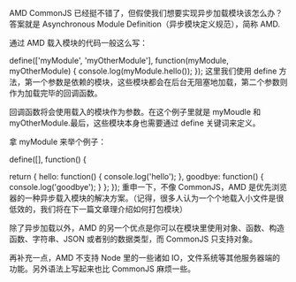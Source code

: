AMD
CommonJS 已经挺不错了，但假使我们想要实现异步加载模块该怎么办？答案就是 Asynchronous Module Definition（异步模块定义规范），简称 AMD.

通过 AMD 载入模块的代码一般这么写：

define(['myModule', 'myOtherModule'], function(myModule, myOtherModule) {
  console.log(myModule.hello());
});
这里我们使用 define 方法，第一个参数是依赖的模块，这些模块都会在后台无阻塞地加载，第二个参数则作为加载完毕的回调函数。

回调函数将会使用载入的模块作为参数。在这个例子里就是 myMoudle 和 myOtherModule.最后，这些模块本身也需要通过 define 关键词来定义。

拿 myModule 来举个例子：

define([], function() {

  return {
    hello: function() {
      console.log('hello');
    },
    goodbye: function() {
      console.log('goodbye');
    }
  };
});
重申一下，不像 CommonJS，AMD 是优先浏览器的一种异步载入模块的解决方案。（记得，很多人认为一个个地载入小文件是很低效的，我们将在下一篇文章理介绍如何打包模块）

除了异步加载以外，AMD 的另一个优点是你可以在模块里使用对象、函数、构造函数、字符串、JSON 或者别的数据类型，而 CommonJS 只支持对象。

再补充一点，AMD 不支持 Node 里的一些诸如 IO，文件系统等其他服务器端的功能。另外语法上写起来也比 CommonJS 麻烦一些。